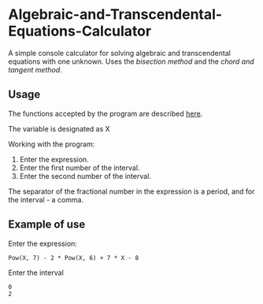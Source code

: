 # Algebraic-and-Transcendental-Equations-Calculator

A simple console calculator for solving algebraic and transcendental equations with one unknown. Uses the _bisection method_ and the _chord and tangent method_.

## Usage
The functions accepted by the program are described [here](https://ncalc.github.io/ncalc/articles/functions.html).

The variable is designated as X

Working with the program:

1. Enter the expression.
2. Enter the first number of the interval.
3. Enter the second number of the interval.

The separator of the fractional number in the expression is a period, and for the interval - a comma.

## Example of use
Enter the expression:
```
Pow(X, 7) - 2 * Pow(X, 6) + 7 * X - 8
```
Enter the interval
```
0
2
```

